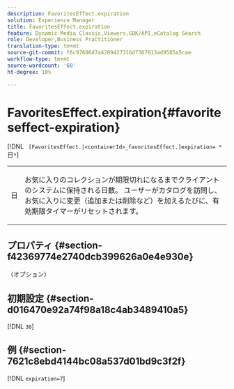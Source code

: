 ```yaml
---
description: FavoritesEffect.expiration
solution: Experience Manager
title: FavoritesEffect.expiration
feature: Dynamic Media Classic,Viewers,SDK/API,eCatalog Search
role: Developer,Business Practitioner
translation-type: tm+mt
source-git-commit: f6c97606d7a4209427316d7367013ad9585a5cae
workflow-type: tm+mt
source-wordcount: '60'
ht-degree: 10%

---
```



# FavoritesEffect.expiration{#favoriteseffect-expiration}

[!DNL ` [FavoritesEffect.|<containerId>_favoritesEffect.]expiration= *`日`*`]

<table id="table_2B109D2F91E64B5382B31921C3780FA5"> 
 <tbody> 
  <tr> 
   <td colname="col1"> <p><span class="codeph"><span class="varname"> 日</span></span> </p> </td> 
   <td colname="col2"> <p> お気に入りのコレクションが期限切れになるまでクライアントのシステムに保持される日数。 ユーザーがカタログを訪問し、お気に入りに変更（追加または削除など）を加えるたびに、有効期限タイマーがリセットされます。 </p> </td> 
  </tr> 
 </tbody> 
</table>

## プロパティ {#section-f42369774e2740dcb399626a0e4e930e}

（オプション）

## 初期設定 {#section-d016470e92a74f98a18c4ab3489410a5}

[!DNL `30`]

## 例 {#section-7621c8ebd4144bc08a537d01bd9c3f2f}

[!DNL `expiration=7`]
